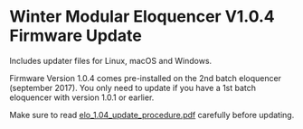 # Winter Modular Eloquencer V1.0.4 Firmware Update

Includes updater files for Linux, macOS and Windows.

Firmware Version 1.0.4 comes pre-installed on the 2nd batch eloquencer (september 2017). You only need to update if you have a 1st batch eloquencer with version 1.0.1 or earlier.

  Make sure to read [elo_1.04_update_procedure.pdf](https://github.com/enoughframes/ELOQUENCER___UPDATER/blob/master/elo_1.04_update_procedure.pdfom) carefully before updating.

